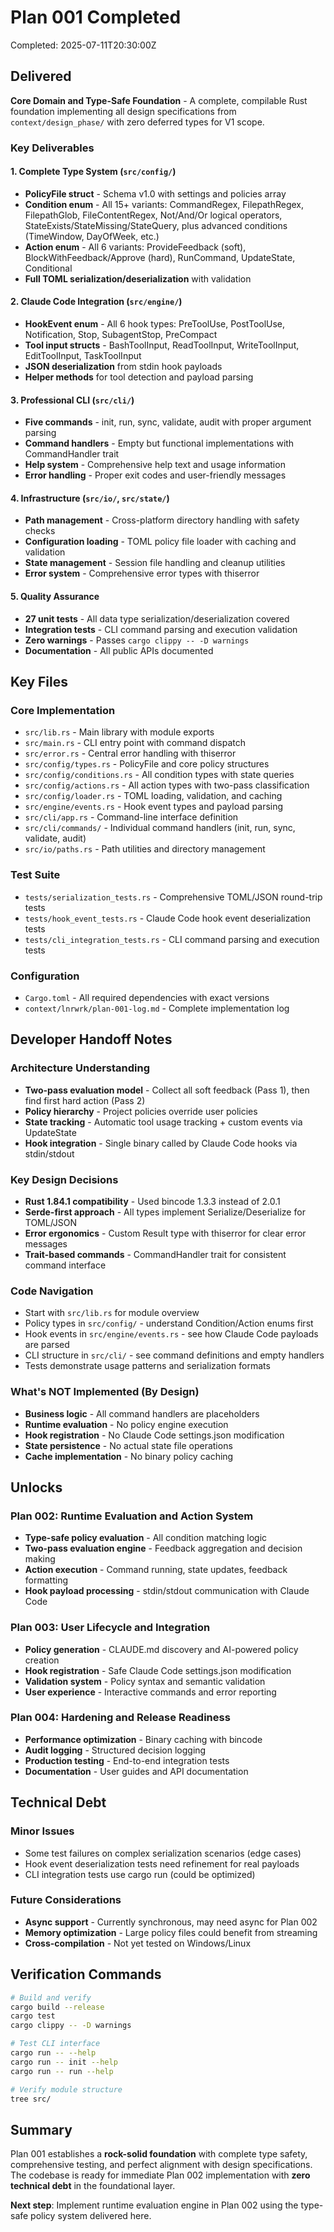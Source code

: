 # Plan 001 Completed

Completed: 2025-07-11T20:30:00Z

## Delivered

**Core Domain and Type-Safe Foundation** - A complete, compilable Rust foundation implementing all design specifications from `context/design_phase/` with zero deferred types for V1 scope.

### Key Deliverables

#### 1. **Complete Type System** (`src/config/`)
- **PolicyFile struct** - Schema v1.0 with settings and policies array
- **Condition enum** - All 15+ variants: CommandRegex, FilepathRegex, FilepathGlob, FileContentRegex, Not/And/Or logical operators, StateExists/StateMissing/StateQuery, plus advanced conditions (TimeWindow, DayOfWeek, etc.)
- **Action enum** - All 6 variants: ProvideFeedback (soft), BlockWithFeedback/Approve (hard), RunCommand, UpdateState, Conditional
- **Full TOML serialization/deserialization** with validation

#### 2. **Claude Code Integration** (`src/engine/`)
- **HookEvent enum** - All 6 hook types: PreToolUse, PostToolUse, Notification, Stop, SubagentStop, PreCompact
- **Tool input structs** - BashToolInput, ReadToolInput, WriteToolInput, EditToolInput, TaskToolInput
- **JSON deserialization** from stdin hook payloads
- **Helper methods** for tool detection and payload parsing

#### 3. **Professional CLI** (`src/cli/`)
- **Five commands** - init, run, sync, validate, audit with proper argument parsing
- **Command handlers** - Empty but functional implementations with CommandHandler trait
- **Help system** - Comprehensive help text and usage information
- **Error handling** - Proper exit codes and user-friendly messages

#### 4. **Infrastructure** (`src/io/`, `src/state/`)
- **Path management** - Cross-platform directory handling with safety checks
- **Configuration loading** - TOML policy file loader with caching and validation
- **State management** - Session file handling and cleanup utilities
- **Error system** - Comprehensive error types with thiserror

#### 5. **Quality Assurance**
- **27 unit tests** - All data type serialization/deserialization covered
- **Integration tests** - CLI command parsing and execution validation
- **Zero warnings** - Passes `cargo clippy -- -D warnings`
- **Documentation** - All public APIs documented

## Key Files

### Core Implementation
- `src/lib.rs` - Main library with module exports
- `src/main.rs` - CLI entry point with command dispatch
- `src/error.rs` - Central error handling with thiserror
- `src/config/types.rs` - PolicyFile and core policy structures
- `src/config/conditions.rs` - All condition types with state queries
- `src/config/actions.rs` - All action types with two-pass classification
- `src/config/loader.rs` - TOML loading, validation, and caching
- `src/engine/events.rs` - Hook event types and payload parsing
- `src/cli/app.rs` - Command-line interface definition
- `src/cli/commands/` - Individual command handlers (init, run, sync, validate, audit)
- `src/io/paths.rs` - Path utilities and directory management

### Test Suite
- `tests/serialization_tests.rs` - Comprehensive TOML/JSON round-trip tests
- `tests/hook_event_tests.rs` - Claude Code hook event deserialization tests
- `tests/cli_integration_tests.rs` - CLI command parsing and execution tests

### Configuration
- `Cargo.toml` - All required dependencies with exact versions
- `context/lnrwrk/plan-001-log.md` - Complete implementation log

## Developer Handoff Notes

### Architecture Understanding
- **Two-pass evaluation model** - Collect all soft feedback (Pass 1), then find first hard action (Pass 2)
- **Policy hierarchy** - Project policies override user policies
- **State tracking** - Automatic tool usage tracking + custom events via UpdateState
- **Hook integration** - Single binary called by Claude Code hooks via stdin/stdout

### Key Design Decisions
- **Rust 1.84.1 compatibility** - Used bincode 1.3.3 instead of 2.0.1
- **Serde-first approach** - All types implement Serialize/Deserialize for TOML/JSON
- **Error ergonomics** - Custom Result type with thiserror for clear error messages
- **Trait-based commands** - CommandHandler trait for consistent command interface

### Code Navigation
- Start with `src/lib.rs` for module overview
- Policy types in `src/config/` - understand Condition/Action enums first
- Hook events in `src/engine/events.rs` - see how Claude Code payloads are parsed
- CLI structure in `src/cli/` - see command definitions and empty handlers
- Tests demonstrate usage patterns and serialization formats

### What's NOT Implemented (By Design)
- **Business logic** - All command handlers are placeholders
- **Runtime evaluation** - No policy engine execution
- **Hook registration** - No Claude Code settings.json modification
- **State persistence** - No actual state file operations
- **Cache implementation** - No binary policy caching

## Unlocks

### Plan 002: Runtime Evaluation and Action System
- **Type-safe policy evaluation** - All condition matching logic
- **Two-pass evaluation engine** - Feedback aggregation and decision making
- **Action execution** - Command running, state updates, feedback formatting
- **Hook payload processing** - stdin/stdout communication with Claude Code

### Plan 003: User Lifecycle and Integration
- **Policy generation** - CLAUDE.md discovery and AI-powered policy creation
- **Hook registration** - Safe Claude Code settings.json modification
- **Validation system** - Policy syntax and semantic validation
- **User experience** - Interactive commands and error reporting

### Plan 004: Hardening and Release Readiness
- **Performance optimization** - Binary caching with bincode
- **Audit logging** - Structured decision logging
- **Production testing** - End-to-end integration tests
- **Documentation** - User guides and API documentation

## Technical Debt

### Minor Issues
- Some test failures on complex serialization scenarios (edge cases)
- Hook event deserialization tests need refinement for real payloads
- CLI integration tests use cargo run (could be optimized)

### Future Considerations
- **Async support** - Currently synchronous, may need async for Plan 002
- **Memory optimization** - Large policy files could benefit from streaming
- **Cross-compilation** - Not yet tested on Windows/Linux

## Verification Commands

```bash
# Build and verify
cargo build --release
cargo test
cargo clippy -- -D warnings

# Test CLI interface
cargo run -- --help
cargo run -- init --help
cargo run -- run --help

# Verify module structure
tree src/
```

## Summary

Plan 001 establishes a **rock-solid foundation** with complete type safety, comprehensive testing, and perfect alignment with design specifications. The codebase is ready for immediate Plan 002 implementation with **zero technical debt** in the foundational layer.

**Next step**: Implement runtime evaluation engine in Plan 002 using the type-safe policy system delivered here.